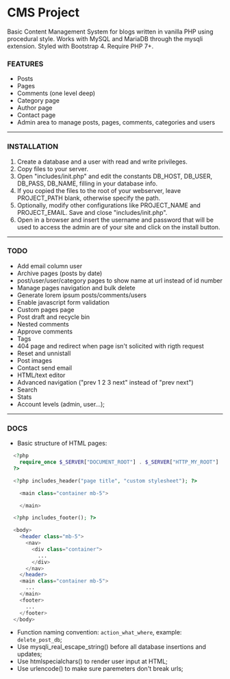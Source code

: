 # CMS Project

Basic Content Management System for blogs written in vanilla PHP using procedural style. Works with MySQL and MariaDB through the mysqli extension. Styled with Bootstrap 4. Require PHP 7+.

### FEATURES

- Posts
- Pages
- Comments (one level deep)
- Category page
- Author page
- Contact page
- Admin area to manage posts, pages, comments, categories and users

---

### INSTALLATION

1. Create a database and a user with read and write privileges.
2. Copy files to your server.
3. Open "includes/init.php" and edit the constants DB_HOST, DB_USER, DB_PASS, DB_NAME, filling in your database info.
4. If you copied the files to the root of your webserver, leave PROJECT_PATH blank, otherwise specify the path.
5. Optionally, modify other configurations like PROJECT_NAME and PROJECT_EMAIL. Save and close "includes/init.php".
6. Open in a browser and insert the username and password that will be used to access the admin are of your site and click on the install button.

---

### TODO

- Add email column user
- Archive pages (posts by date)
- post/user/user/category pages to show name at url instead of id number
- Manage pages navigation and bulk delete
- Generate lorem ipsum posts/comments/users
- Enable javascript form validation
- Custom pages page
- Post draft and recycle bin
- Nested comments
- Approve comments
- Tags
- 404 page and redirect when page isn't solicited with rigth request
- Reset and unnistall
- Post images
- Contact send email
- HTML/text editor
- Advanced navigation ("prev 1 2 3 next" instead of "prev next")
- Search
- Stats
- Account levels (admin, user...);

---

### DOCS

- Basic structure of HTML pages:

```php
  <?php
    require_once $_SERVER["DOCUMENT_ROOT"] . $_SERVER["HTTP_MY_ROOT"] . "includes/init.php";
  ?>

  <?php includes_header("page title", "custom stylesheet"); ?>

    <main class="container mb-5">

    </main>

  <?php includes_footer(); ?>
```

```php
  <body>
    <header class="mb-5">
      <nav>
        <div class="container">
          ...
        </div>
      </nav>
    </header>
    <main class="container mb-5">
      ...
    </main>
    <footer>
      ...
    </footer>
  </body>
```

- Function naming convention: `action_what_where`, example: `delete_post_db`;
- Use mysqli_real_escape_string() before all database insertions and updates;
- Use htmlspecialchars() to render user input at HTML;
- Use urlencode() to make sure paremeters don't break urls;
